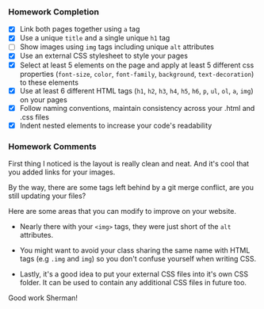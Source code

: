 ### Homework Completion

- [x] Link both pages together using `a` tag
- [x] Use a unique `title` and a single unique `h1` tag
- [ ] Show images using `img` tags including unique `alt` attributes
- [x] Use an external CSS stylesheet to style your pages  
- [x] Select at least 5 elements on the page and apply at least 5 different css properties (`font-size`, `color`, `font-family`, `background`, `text-decoration`) to these elements
- [x] Use at least 6 different HTML tags (`h1`, `h2`, `h3`, `h4`, `h5`, `h6`, `p`, `ul`, `ol`, `a`, `img`) on your pages
- [x] Follow naming conventions, maintain consistency across your .html and .css files
- [x] Indent nested elements to increase your code's readability

### Homework Comments
First thing I noticed is the layout is really clean and neat. And it's cool that you added links for your images.

By the way, there are some tags left behind by a git merge conflict, are you still updating your files?

Here are some areas that you can modify to improve on your website.
- Nearly there with your `<img>` tags, they were just short of the `alt` attributes.

- You might want to avoid  your class sharing the same name with HTML tags (e.g `.img` and `img`) so you don't confuse yourself when writing CSS.

- Lastly, it's a good idea to put your external CSS files into it's own CSS folder. It can be used to contain any additional CSS files in future too.

Good work Sherman!
